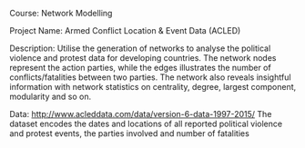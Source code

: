 Course: Network Modelling

Project Name: Armed Conflict Location & Event Data (ACLED)

Description: Utilise the generation of networks to analyse the political violence and protest data for developing countries. The network nodes represent the action parties, while the edges illustrates the number of conflicts/fatalities between two parties. The network also reveals insightful information with network statistics on centrality, degree, largest component, modularity and so on.

Data:  http://www.acleddata.com/data/version-6-data-1997-2015/
The dataset encodes the dates and locations of all reported political violence and protest events, the parties involved and number of fatalities